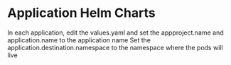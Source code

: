 # Application Helm Charts
In each application, edit the values.yaml and set the appproject.name and application.name to the application name
Set the application.destination.namespace to the namespace where the pods will live
